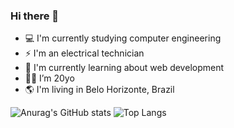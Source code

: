 ### Hi there 👋

- 💻 I'm currently studying computer engineering
- ⚡ I'm an electrical technician
- 📘 I'm currently learning about web development
- 👩🏻 I’m 20yo
- 🌎 I'm living in Belo Horizonte, Brazil


![Anurag's GitHub stats](https://github-readme-stats.vercel.app/api?username=samarahellen&show_icons=true&theme=radical)
![Top Langs](https://github-readme-stats.vercel.app/api/top-langs/?username=samarahellen&layout=compact)
